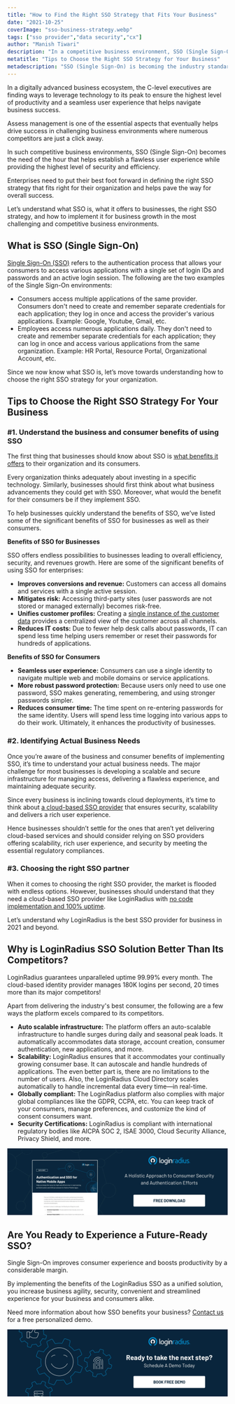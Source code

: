 ```yaml
---
title: "How to Find the Right SSO Strategy that Fits Your Business"
date: "2021-10-25"
coverImage: "sso-business-strategy.webp"
tags: ["sso provider","data security","cx"]
author: "Manish Tiwari"
description: "In a competitive business environment, SSO (Single Sign-On) establishes a flawless user experience while providing the highest level of security and efficiency. Enterprises need to put their best foot forward in defining the right SSO strategy that fits right for their organization and helps pave the way for overall success."
metatitle: "Tips to Choose the Right SSO Strategy for Your Business"
metadescription: "SSO (Single Sign-On) is becoming the industry standard for every business. Here’s an insightful read depicting the best way to strategize SSO implementation."
---
```

In a digitally advanced business ecosystem, the C-level executives are finding ways to leverage technology to its peak to ensure the highest level of productivity and a seamless user experience that helps navigate business success. 

Assess management is one of the essential aspects that eventually helps drive success in challenging business environments where numerous competitors are just a click away. 

In such competitive business environments, SSO (Single Sign-On) becomes the need of the hour that helps establish a flawless user experience while providing the highest level of security and efficiency. 

Enterprises need to put their best foot forward in defining the right SSO strategy that fits right for their organization and helps pave the way for overall success. 

Let’s understand what SSO is, what it offers to businesses, the right SSO strategy, and how to implement it for business growth in the most challenging and competitive business environments. 

## What is SSO (Single Sign-On)

[Single Sign-On (SSO)](https://www.loginradius.com/single-sign-on/) refers to the authentication process that allows your consumers to access various applications with a single set of login IDs and passwords and an active login session. The following are the two examples of the Single Sign-On environments:

* Consumers access multiple applications of the same provider. Consumers don't need to create and remember separate credentials for each application; they log in once and access the provider's various applications. Example: Google, Youtube, Gmail, etc.
* Employees access numerous applications daily. They don't need to create and remember separate credentials for each application; they can log in once and access various applications from the same organization. Example: HR Portal, Resource Portal, Organizational Account, etc.

Since we now know what SSO is, let’s move towards understanding how to choose the right SSO strategy for your organization. 

## Tips to Choose the Right SSO Strategy For Your Business

### #1. Understand the business and consumer benefits of using SSO

The first thing that businesses should know about SSO is [what benefits it offers](https://www.loginradius.com/blog/identity/benefits-single-sign-on-sso/) to their organization and its consumers. 

Every organization thinks adequately about investing in a specific technology. Similarly, businesses should first think about what business advancements they could get with SSO. Moreover, what would the benefit for their consumers be if they implement SSO. 

To help businesses quickly understand the benefits of SSO, we’ve listed some of the significant benefits of SSO for businesses as well as their consumers. 

**Benefits of SSO for Businesses**

SSO offers endless possibilities to businesses leading to overall efficiency, security, and revenues growth. Here are some of the significant benefits of using SSO for enterprises: 

* **Improves conversions and revenue:** Customers can access all domains and services with a single active session.
* **Mitigates risk:** Accessing third-party sites (user passwords are not stored or managed externally) becomes risk-free.
* **Unifies customer profiles:** Creating a [single instance of the customer data](https://www.loginradius.com/customer-profiling) provides a centralized view of the customer across all channels.
* **Reduces IT costs:** Due to fewer help desk calls about passwords, IT can spend less time helping users remember or reset their passwords for hundreds of applications.

 **Benefits of SSO for Consumers**

* **Seamless user experience:** Consumers can use a single identity to navigate multiple web and mobile domains or service applications.
* **More robust password protection:** Because users only need to use one password, SSO makes generating, remembering, and using stronger passwords simpler.
* **Reduces consumer time:** The time spent on re-entering passwords for the same identity. Users will spend less time logging into various apps to do their work. Ultimately, it enhances the productivity of businesses.

### #2. Identifying Actual Business Needs

Once you’re aware of the business and consumer benefits of implementing SSO, it’s time to understand your actual business needs. The major challenge for most businesses is developing a scalable and secure infrastructure for managing access, delivering a flawless experience, and maintaining adequate security. 

Since every business is inclining towards cloud deployments, it’s time to think about [a cloud-based SSO provider](https://www.loginradius.com/) that ensures security, scalability and delivers a rich user experience. 

Hence businesses shouldn’t settle for the ones that aren’t yet delivering cloud-based services and should consider relying on SSO providers offering scalability, rich user experience, and security by meeting the essential regulatory compliances. 

### #3. Choosing the right SSO partner

When it comes to choosing the right SSO provider, the market is flooded with endless options. However, businesses should understand that they need a cloud-based SSO provider like LoginRadius with [no code implementation and 100% uptime](https://www.loginradius.com/scalability/). 

Let’s understand why LoginRadius is the best SSO provider for business in 2021 and beyond. 

## Why is LoginRadius SSO Solution Better Than Its Competitors?

LoginRadius guarantees unparalleled uptime 99.99% every month. The cloud-based identity provider manages 180K logins per second, 20 times more than its major competitors!

Apart from delivering the industry's best consumer, the following are a few ways the platform excels compared to its competitors.

* **Auto scalable infrastructure:** The platform offers an auto-scalable infrastructure to handle surges during daily and seasonal peak loads. It automatically accommodates data storage, account creation, consumer authentication, new applications, and more.
* **Scalability:** LoginRadius ensures that it accommodates your continually growing consumer base. It can autoscale and handle hundreds of applications. The even better part is, there are no limitations to the number of users. Also, the LoginRadius Cloud Directory scales automatically to handle incremental data every time—in real-time.
* **Globally compliant:** The LoginRadius platform also complies with major global compliances like the GDPR, CCPA, etc. You can keep track of your consumers, manage preferences, and customize the kind of consent consumers want. 
* **Security Certifications:** LoginRadius is compliant with international regulatory bodies like AICPA SOC 2, ISAE 3000, Cloud Security Alliance, Privacy Shield, and more.

[![native-mobile](native-mobile.webp)](https://www.loginradius.com/resource/authentication-sso-native-mobile-apps-datasheet)

## Are You Ready to Experience a Future-Ready SSO? 

Single Sign-On improves consumer experience and boosts productivity by a considerable margin.

By implementing the benefits of the LoginRadius SSO as a unified solution, you increase business agility, security, convenient and streamlined experience for your business and consumers alike.

Need more information about how SSO benefits your business? [Contact us](https://www.loginradius.com/contact-sales) for a free personalized demo.

[![LoginRadius Book a Demo](../../assets/book-a-demo-loginradius.webp)](https://www.loginradius.com/contact-us?utm_source=blog&utm_medium=web&utm_campaign=sso-business-strategy)